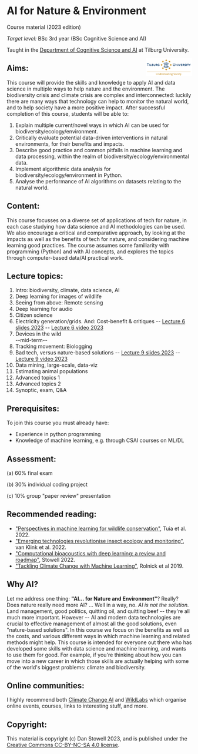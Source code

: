 AI for Nature & Environment
===========================

Course material (2023 edition)

*Target level:* BSc 3rd year (BSc Cognitive Science and AI)

Taught in the [Department of Cognitive Science and AI](https://www.tilburguniversity.edu/about/schools/tshd/departments/dca) at Tilburg University.

<img src="images/TilbUni_H_logo_slogan_COLOR.png" style="float:right; max-width: 358px; width: 25%;"/>

Aims:
-----

This course will provide the skills and knowledge to apply AI and data science in multiple ways to help nature and the environment. The biodiversity crisis and climate crisis are complex and interconnected: luckily there are many ways that technology can help to monitor the natural world, and to help society have a more positive impact.
After successful completion of this course, students will be able to:

1. Explain multiple current/novel ways in which AI can be used for biodiversity/ecology/environment.
2. Critically evaluate potential data-driven interventions in natural environments, for their benefits and impacts.
3. Describe good practice and common pitfalls in machine learning and data processing, within the realm of biodiversity/ecology/environmental data.
4. Implement algorithmic data analysis for biodiversity/ecology/environment in Python.
5. Analyse the performance of AI algorithms on datasets relating to the natural world.

Content:
-----

This course focusses on a diverse set of applications of tech for nature, in each case studying how data science and AI methodologies can be used. We also encourage a critical and comparative approach, by looking at the impacts as well as the benefits of tech for nature, and considering machine learning good practices. The course assumes some familiarity with programming (Python) and with AI concepts, and explores the topics through computer-based data/AI practical work.

Lecture topics:
-----

1. Intro: biodiversity, climate, data science, AI
2. Deep learning for images of wildlife
3. Seeing from above: Remote sensing
4. Deep learning for audio
5. Citizen science
6. Electricity generation/grids. And: Cost-benefit & critiques -- [Lecture 6 slides 2023](slides/ai4ne_6_electricity_costbenefit.pdf) -- [Lecture 6 video 2023](https://youtu.be/CuV1CLByu0o)
7. Devices in the wild    
   --mid-term--
8. Tracking movement: Biologging
9. Bad tech, versus nature-based solutions -- [Lecture 9 slides 2023](slides/ai4ne_9_badtech.pdf) -- [Lecture 9 video 2023](https://youtu.be/3EAnz9Pk9lY)
10. Data mining, large-scale, data-viz
11. Estimating animal populations
12. Advanced topics 1
13. Advanced topics 2
14. Synoptic, exam, Q&A

Prerequisites:
-----

To join this course you must already have:

 * Experience in python programming
 * Knowledge of machine learning, e.g. through CSAI courses on ML/DL

Assessment:
-----

(a) 60% final exam

(b) 30% individual coding project

(c) 10% group "paper review" presentation

Recommended reading:
-----

 * ["Perspectives in machine learning for wildlife conservation"](https://www.nature.com/articles/s41467-022-27980-y), Tuia et al. 2022.
 * ["Emerging technologies revolutionise insect ecology and monitoring"](https://dx.doi.org/10.1016/j.tree.2022.06.001), van Klink et al. 2022.
 * ["Computational bioacoustics with deep learning: a review and roadmap"](https://peerj.com/articles/13152/), Stowell 2022.
 * ["Tackling Climate Change with Machine Learning"](https://arxiv.org/abs/1906.05433), Rolnick et al 2019.

Why AI?
-----

Let me address one thing: **"AI... for Nature and Environment"**? Really? Does nature really need more AI? ... Well in a way, no. *AI is not the solution.* Land management, good politics, quitting oil, and quitting beef -- they're all much more important. However -- AI and modern data technologies are crucial to effective management of almost all the good solutions, even "nature-based solutions". In this course we focus on the benefits as well as the costs, and various different ways in which machine learning and related methods might help. This course is intended for everyone out there who has developed some skills with data science and machine learning, and wants to use them for good. For example, if you're thinking about how you can move into a new career in which those skills are actually helping with some of the world's biggest problems: climate and biodiversity.


Online communities:
-----

I highly recommend both [Climate Change AI](https://climatechange.ai/) and [WildLabs](https://wildlabs.net/) which organise online events, courses, links to interesting stuff, and more.


Copyright:
-----
This material is copyright (c) Dan Stowell 2023, and is published under the [Creative Commons CC-BY-NC-SA 4.0 license](https://creativecommons.org/licenses/by-nc-sa/4.0/).


